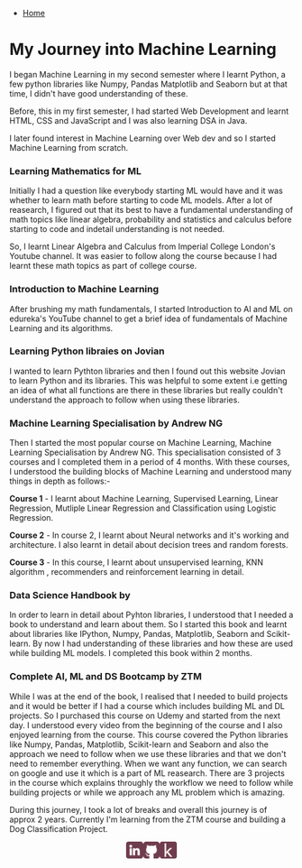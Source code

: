 - [Home](./README.md)
  
# My Journey into Machine Learning

I began Machine Learning in my second semester where I learnt Python, a few python libraries like Numpy, Pandas Matplotlib and Seaborn but at that time, I didn't have good understanding of these.

Before, this in my first semester, I had started Web Development and learnt HTML, CSS and JavaScript and I was also learning DSA in Java.

I later found interest in Machine Learning over Web dev and so I started Machine Learning from scratch.

### Learning Mathematics for ML

Initially I had a question like everybody starting ML would have and it was whether to learn math before starting to code ML models.
After a lot of reasearch, I figured out that its best to have a fundamental understanding of math topics like linear algebra, probability and statistics and calculus before starting to code and indetail understanding is not needed.

So, I learnt Linear Algebra and Calculus from Imperial College London's Youtube channel. It was easier to follow along the course because I had learnt these math topics as part of college course.

### Introduction to Machine Learning

After brushing my math fundamentals, I started Introduction to AI and ML on edureka's YouTube channel to get a brief idea of fundamentals of Machine Learning and its algorithms.

### Learning Python libraies on Jovian

I wanted to learn Pythton libraries and then I found out this website Jovian to learn Python and its libraries. 
This was helpful to some extent i.e getting an idea of what all functions are there in these libraries but really couldn't understand the approach to follow when using these libraries.

### Machine Learning Specialisation by Andrew NG 

Then I started the most popular course on Machine Learning, Machine Learning Specialisation by Andrew NG. This specialisation consisted of 3 courses and I completed them in a period of 4 months.
With these courses, I understood the building blocks of Machine Learning and understood many things in depth as follows:-

**Course 1** - I learnt about Machine Learning, Supervised Learning, Linear Regression, Mutliple Linear Regression and Classification using Logistic Regression.

**Course 2** - In  course 2, I learnt about Neural networks and it's working and architecture. I also learnt in detail about decision trees and random forests.

**Course 3** - In this course, I learnt about unsupervised learning, KNN algorithm , recommenders and reinforcement learning in detail.

### Data Science Handbook by 

In order to learn in detail about Pyhton libraries, I understood that I needed a book to understand and learn about them. So I started this book and learnt about libraries like IPython, Numpy, Pandas, Matplotlib, Seaborn and Scikit-learn. 
By now I had understanding of these libraries and how these are used while building ML models.
I completed this book within 2 months.

### Complete AI, ML and DS Bootcamp by ZTM 

While I was at the end of the book, I realised that I needed to build projects and it would be better if I had a course which includes building ML and DL projects.
So I purchased this course on Udemy and started from the next day. I understood every video from the beginning of the course and I also enjoyed learning from the course.
This course covered the Python libraries like Numpy, Pandas, Matplotlib, Scikit-learn and Seaborn and also the approach we need to follow when we use these libraries and that we don't need to remember everything. When we want any function, we can search on google and use it which is a part of ML reasearch.
There are 3 projects in the course which explains throughly the workflow  we need to follow while building projects or while we approach any ML problem which is amazing.


During this journey, I took a lot of breaks and overall this journey is of approx 2 years. 
Currently I'm learning from the ZTM course and building a Dog Classification Project.

<div style="display: flex; justify-content: center;">
  <a href="https://www.linkedin.com/in/shuraimi">
    <img width="30px" src="https://raw.githubusercontent.com/Shuraimi/demo/cc9f1c96fc0e220cd90566cce7847a4041b95302/assets/img/linkedin%20(1).png" alt="Alt text">
  </a>
  <a href="https://www.github.com/Shuraimi">
    <img width="30px" src="https://raw.githubusercontent.com/Shuraimi/demo/cc9f1c96fc0e220cd90566cce7847a4041b95302/assets/img/github-sign.png" alt="Alt text">
  </a>
  <a href="https://www.kaggle.com/shuraimshafiullab">
    <img width="30px" src="https://raw.githubusercontent.com/Shuraimi/demo/main/assets/img/20240430_065909_0000.png" alt="Alt text">
  </a>

</div>

